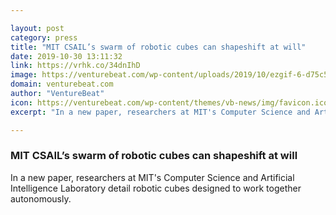 ```yaml
---

layout: post
category: press
title: "MIT CSAIL’s swarm of robotic cubes can shapeshift at will"
date: 2019-10-30 13:11:32
link: https://vrhk.co/34dnIhD
image: https://venturebeat.com/wp-content/uploads/2019/10/ezgif-6-d75c57ad5452-2.gif?w=1200&strip=all
domain: venturebeat.com
author: "VentureBeat"
icon: https://venturebeat.com/wp-content/themes/vb-news/img/favicon.ico
excerpt: "In a new paper, researchers at MIT's Computer Science and Artificial Intelligence Laboratory detail robotic cubes designed to work together autonomously."

---
```


### MIT CSAIL’s swarm of robotic cubes can shapeshift at will

In a new paper, researchers at MIT's Computer Science and Artificial Intelligence Laboratory detail robotic cubes designed to work together autonomously.